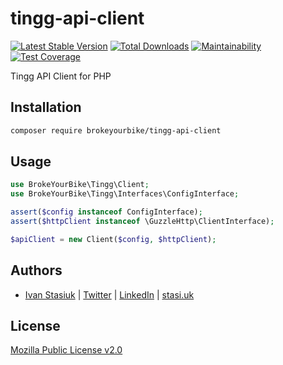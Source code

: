 # tingg-api-client

[![Latest Stable Version](https://img.shields.io/github/v/release/brokeyourbike/tingg-api-client-php)](https://github.com/brokeyourbike/tingg-api-client-php/releases)
[![Total Downloads](https://poser.pugx.org/brokeyourbike/tingg-api-client/downloads)](https://packagist.org/packages/brokeyourbike/tingg-api-client)
[![Maintainability](https://api.codeclimate.com/v1/badges/8ac5d505c23cc7f3bf96/maintainability)](https://codeclimate.com/github/brokeyourbike/tingg-api-client-php/maintainability)
[![Test Coverage](https://api.codeclimate.com/v1/badges/8ac5d505c23cc7f3bf96/test_coverage)](https://codeclimate.com/github/brokeyourbike/tingg-api-client-php/test_coverage)

Tingg API Client for PHP

## Installation

```bash
composer require brokeyourbike/tingg-api-client
```

## Usage

```php
use BrokeYourBike\Tingg\Client;
use BrokeYourBike\Tingg\Interfaces\ConfigInterface;

assert($config instanceof ConfigInterface);
assert($httpClient instanceof \GuzzleHttp\ClientInterface);

$apiClient = new Client($config, $httpClient);
```

## Authors
- [Ivan Stasiuk](https://github.com/brokeyourbike) | [Twitter](https://twitter.com/brokeyourbike) | [LinkedIn](https://www.linkedin.com/in/brokeyourbike) | [stasi.uk](https://stasi.uk)

## License
[Mozilla Public License v2.0](https://github.com/brokeyourbike/tingg-api-client-php/blob/main/LICENSE)
